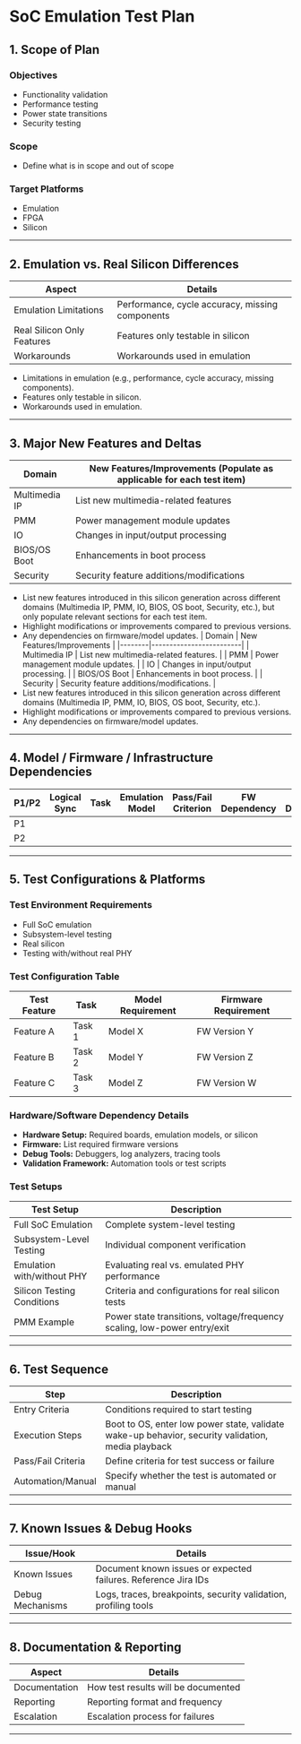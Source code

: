 # SoC Emulation Test Plan

## 1. Scope of Plan

### Objectives
- Functionality validation
- Performance testing
- Power state transitions
- Security testing

### Scope
- Define what is in scope and out of scope

### Target Platforms
- Emulation
- FPGA
- Silicon

---

## 2. Emulation vs. Real Silicon Differences

| Aspect                      | Details                                            |
|-----------------------------|----------------------------------------------------|
| Emulation Limitations       | Performance, cycle accuracy, missing components    |
| Real Silicon Only Features  | Features only testable in silicon                  |
| Workarounds                 | Workarounds used in emulation                      |

- Limitations in emulation (e.g., performance, cycle accuracy, missing components).
- Features only testable in silicon.
- Workarounds used in emulation.

---

## 3. Major New Features and Deltas

| Domain        | New Features/Improvements (Populate as applicable for each test item) |
|---------------|--------------------------------------------------                     |
| Multimedia IP | List new multimedia-related features                                  |
| PMM           | Power management module updates                                       |
| IO            | Changes in input/output processing                                    |
| BIOS/OS Boot  | Enhancements in boot process                                          |
| Security      | Security feature additions/modifications                              |

- List new features introduced in this silicon generation across different domains (Multimedia IP, PMM, IO, BIOS, OS boot, Security, etc.), but only populate relevant sections for each test item.
- Highlight modifications or improvements compared to previous versions.
- Any dependencies on firmware/model updates. | Domain | New Features/Improvements | |--------|-------------------------| | Multimedia IP | List new multimedia-related features. | | PMM | Power management module updates. | | IO | Changes in input/output processing. | | BIOS/OS Boot | Enhancements in boot process. | | Security | Security feature additions/modifications. |
- List new features introduced in this silicon generation across different domains (Multimedia IP, PMM, IO, BIOS, OS boot, Security, etc.).
- Highlight modifications or improvements compared to previous versions.
- Any dependencies on firmware/model updates.

---

## 4. Model / Firmware / Infrastructure Dependencies

| P1/P2 | Logical Sync | Task  | Emulation Model | Pass/Fail Criterion | FW Dependency | Model Dependency |
|-------|--------------|-------|------------------|----------------------|----------------|-------------------|
| P1    |              |       |                  |                      |                |                   |
| P2    |              |       |                  |                      |                |                   |

---

## 5. Test Configurations & Platforms

### Test Environment Requirements
- Full SoC emulation
- Subsystem-level testing
- Real silicon
- Testing with/without real PHY

### Test Configuration Table

| Test Feature | Task   | Model Requirement | Firmware Requirement |
|--------------|--------|-------------------|----------------------|
| Feature A    | Task 1 | Model X           | FW Version Y         |
| Feature B    | Task 2 | Model Y           | FW Version Z         |
| Feature C    | Task 3 | Model Z           | FW Version W         |

### Hardware/Software Dependency Details

- **Hardware Setup:** Required boards, emulation models, or silicon  
- **Firmware:** List required firmware versions  
- **Debug Tools:** Debuggers, log analyzers, tracing tools  
- **Validation Framework:** Automation tools or test scripts

### Test Setups

| Test Setup                   | Description                                                      |
|-----------------------------|------------------------------------------------------------------|
| Full SoC Emulation          | Complete system-level testing                                    |
| Subsystem-Level Testing     | Individual component verification                                |
| Emulation with/without PHY  | Evaluating real vs. emulated PHY performance                     |
| Silicon Testing Conditions  | Criteria and configurations for real silicon tests               |
| PMM Example                 | Power state transitions, voltage/frequency scaling, low-power entry/exit |

---

## 6. Test Sequence

| Step              | Description                                                                  |
|-------------------|------------------------------------------------------------------------------|
| Entry Criteria    | Conditions required to start testing                                         |
| Execution Steps   | Boot to OS, enter low power state, validate wake-up behavior, security validation, media playback |
| Pass/Fail Criteria| Define criteria for test success or failure                                  |
| Automation/Manual | Specify whether the test is automated or manual                              |

---

## 7. Known Issues & Debug Hooks

| Issue/Hook       | Details                                                       |
|------------------|---------------------------------------------------------------|
| Known Issues     | Document known issues or expected failures. Reference Jira IDs |
| Debug Mechanisms | Logs, traces, breakpoints, security validation, profiling tools|

---

## 8. Documentation & Reporting

| Aspect        | Details                                          |
|---------------|--------------------------------------------------|
| Documentation | How test results will be documented              |
| Reporting     | Reporting format and frequency                   |
| Escalation    | Escalation process for failures                  |

---
